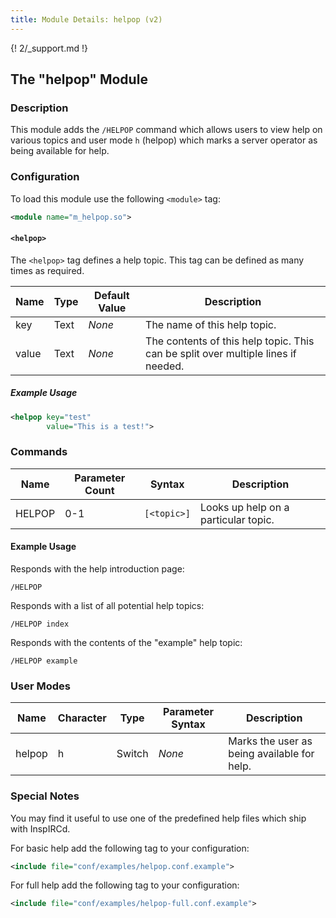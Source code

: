 ```yaml
---
title: Module Details: helpop (v2)
---
```


{! 2/_support.md !}

## The "helpop" Module

### Description

This module adds the `/HELPOP` command which allows users to view help on various topics and user mode `h` (helpop) which marks a server operator as being available for help.

### Configuration

To load this module use the following `<module>` tag:

```xml
<module name="m_helpop.so">
```

#### `<helpop>`

The `<helpop>` tag defines a help topic. This tag can be defined as many times as required.

Name  | Type | Default Value                 | Description
----- | ---- | ----------------------------- | -----------
key   | Text | *None*                        | The name of this help topic.
value | Text | *None*                        | The contents of this help topic. This can be split over multiple lines if needed.

##### Example Usage

```xml
<helpop key="test"
        value="This is a test!">
```

### Commands

Name   | Parameter Count | Syntax      | Description
------ | --------------- | ----------- | -----------
HELPOP | 0-1             | `[<topic>]` | Looks up help on a particular topic.

#### Example Usage

Responds with the help introduction page:

```plaintext
/HELPOP
```

Responds with a list of all potential help topics:

```plaintext
/HELPOP index
```

Responds with the contents of the "example" help topic:

```plaintext
/HELPOP example
```

### User Modes

Name   | Character | Type   | Parameter Syntax | Description
------ | --------- | ------ | ---------------- | -----------
helpop | h         | Switch | *None*           | Marks the user as being available for help.

### Special Notes

You may find it useful to use one of the predefined help files which ship with InspIRCd.

For basic help add the following tag to your configuration:

```xml
<include file="conf/examples/helpop.conf.example">
```

For full help add the following tag to your configuration:

```xml
<include file="conf/examples/helpop-full.conf.example">
```
